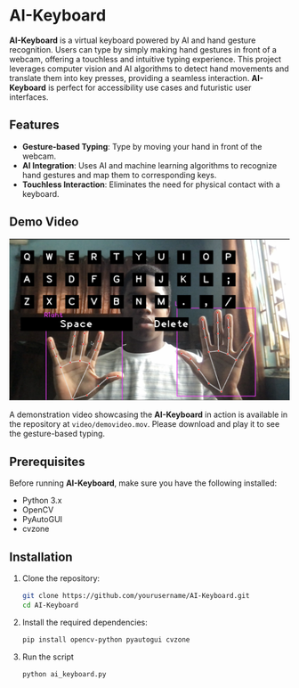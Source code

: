 # AI-Keyboard

**AI-Keyboard** is a virtual keyboard powered by AI and hand gesture recognition. Users can type by simply making hand gestures in front of a webcam, offering a touchless and intuitive typing experience. This project leverages computer vision and AI algorithms to detect hand movements and translate them into key presses, providing a seamless interaction. **AI-Keyboard** is perfect for accessibility use cases and futuristic user interfaces.

## Features

- **Gesture-based Typing**: Type by moving your hand in front of the webcam.
- **AI Integration**: Uses AI and machine learning algorithms to recognize hand gestures and map them to corresponding keys.
- **Touchless Interaction**: Eliminates the need for physical contact with a keyboard.

## Demo Video

[![AI-Keyboard Demo](video/preview.png)](video/demovideo.mov)

A demonstration video showcasing the **AI-Keyboard** in action is available in the repository at `video/demovideo.mov`. Please download and play it to see the gesture-based typing.

## Prerequisites

Before running **AI-Keyboard**, make sure you have the following installed:

- Python 3.x
- OpenCV
- PyAutoGUI
- cvzone

## Installation

1. Clone the repository:

   ```bash
   git clone https://github.com/yourusername/AI-Keyboard.git
   cd AI-Keyboard
   ```
   
2. Install the required dependencies:

   ```bash
   pip install opencv-python pyautogui cvzone
   ```
   
3. Run the script

   ```bash
   python ai_keyboard.py
   ```

